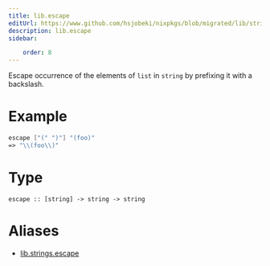 ```yaml
---
title: lib.escape
editUrl: https://www.github.com/hsjobeki/nixpkgs/blob/migrated/lib/strings.nix#L552C12
description: lib.escape
sidebar:

    order: 8
---
```


Escape occurrence of the elements of `list` in `string` by
prefixing it with a backslash.

# Example

```nix
escape ["(" ")"] "(foo)"
=> "\\(foo\\)"
```

# Type

```
escape :: [string] -> string -> string
```


# Aliases

- [lib.strings.escape](/nix-doc-comments/reference/lib/strings/lib-strings-escape)


